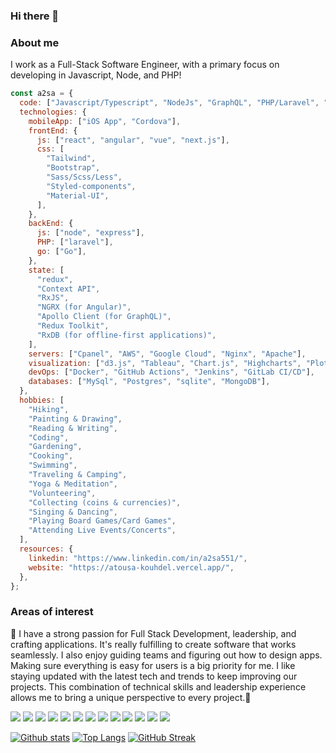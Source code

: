 ### Hi there 👋

<!--
**atousa-kouhdel/atousa-kouhdel** is a ✨ _special_ ✨ repository because its `README.md` (this file) appears on your GitHub profile.

Here are some ideas to get you started:

- 🔭 I’m currently working on ...
- 🌱 I’m currently learning ...
- 👯 I’m looking to collaborate on ...
- 🤔 I’m looking for help with ...
- 💬 Ask me about ...
- 📫 How to reach me: ...
- 😄 Pronouns: ...
- ⚡ Fun fact: ...
-->

### About me

I work as a Full-Stack Software Engineer, with a primary focus on developing in Javascript, Node, and PHP!

```javascript
const a2sa = {
  code: ["Javascript/Typescript", "NodeJs", "GraphQL", "PHP/Laravel", "Python"],
  technologies: {
    mobileApp: ["iOS App", "Cordova"],
    frontEnd: {
      js: ["react", "angular", "vue", "next.js"],
      css: [
        "Tailwind",
        "Bootstrap",
        "Sass/Scss/Less",
        "Styled-components",
        "Material-UI",
      ],
    },
    backEnd: {
      js: ["node", "express"],
      PHP: ["laravel"],
      go: ["Go"],
    },
    state: [
      "redux",
      "Context API",
      "RxJS",
      "NGRX (for Angular)",
      "Apollo Client (for GraphQL)",
      "Redux Toolkit",
      "RxDB (for offline-first applications)",
    ],
    servers: ["Cpanel", "AWS", "Google Cloud", "Nginx", "Apache"],
    visualization: ["d3.js", "Tableau", "Chart.js", "Highcharts", "Plotly.js"],
    devOps: ["Docker", "GitHub Actions", "Jenkins", "GitLab CI/CD"],
    databases: ["MySql", "Postgres", "sqlite", "MongoDB"],
  },
  hobbies: [
    "Hiking",
    "Painting & Drawing",
    "Reading & Writing",
    "Coding",
    "Gardening",
    "Cooking",
    "Swimming",
    "Traveling & Camping",
    "Yoga & Meditation",
    "Volunteering",
    "Collecting (coins & currencies)",
    "Singing & Dancing",
    "Playing Board Games/Card Games",
    "Attending Live Events/Concerts",
  ],
  resources: {
    linkedin: "https://www.linkedin.com/in/a2sa551/",
    website: "https://atousa-kouhdel.vercel.app/",
  },
};
```

### Areas of interest

🔭 I have a strong passion for Full Stack Development, leadership, and crafting applications. It's really fulfilling to create software that works seamlessly. I also enjoy guiding teams and figuring out how to design apps. Making sure everything is easy for users is a big priority for me. I like staying updated with the latest tech and trends to keep improving our projects. This combination of technical skills and leadership experience allows me to bring a unique perspective to every project.🌱

<!-- badges: code and tools -->

![](https://img.shields.io/badge/Code-go-informational?style=flat&logo=go&logoColor=white&color=3498db)
![](https://img.shields.io/badge/Code-node-informational?style=flat&logo=nodejs&logoColor=white&color=3498db)
![](https://img.shields.io/badge/Code-typescript-informational?style=flat&logo=typescript&logoColor=white&color=3498db)
![](https://img.shields.io/badge/Code-css-informational?style=flat&logo=css&logoColor=white&color=3498db)
![](https://img.shields.io/badge/Code-php-informational?style=flat&logo=php&logoColor=white&color=3498db)
![](https://img.shields.io/badge/Code-Javascript-informational?style=flat&logo=javascript&logoColor=white&color=3498db)
![](https://img.shields.io/badge/Code-Vue.js-informational?style=flat&logo=vue.js&logoColor=white&color=3498db)
![](https://img.shields.io/badge/Code-MySQL-informational?style=flat&logo=mysql&logoColor=white&color=3498db)
![](https://img.shields.io/badge/Tool-Docker-informational?style=flat&logo=docker&logoColor=white&color=8e44ad)
![](https://img.shields.io/badge/Tool-GitHub-informational?style=flat&logo=github&logoColor=white&color=8e44ad)
![](https://img.shields.io/badge/Tool-GitHub_Actions-informational?style=flat&logo=github-actions&logoColor=white&color=8e44ad)
![](https://img.shields.io/badge/Tool-Webpack-informational?style=flat&logo=webpack&logoColor=white&color=8e44ad)
![](https://img.shields.io/badge/Editor-VSCode-informational?style=flat&logo=visual-studio-code&logoColor=white&color=27ae60)

<!-- hide this until public -->

[![Github stats](https://github-readme-stats.vercel.app/api?username=atousa-kouhdel&show_icons=true&include_all_commits=true&count_private=true)](https://github.com/anuraghazra/github-readme-stats)
[![Top Langs](https://github-readme-stats.vercel.app/api/top-langs/?username=atousa-kouhdel&show_icons=true&layout=compact&langs_count=6)](https://github.com/anuraghazra/github-readme-stats)
[![GitHub Streak](https://github-readme-streak-stats.herokuapp.com?user=atousa-kouhdel&hide_border=true&card_width=400)](https://git.io/streak-stats)
